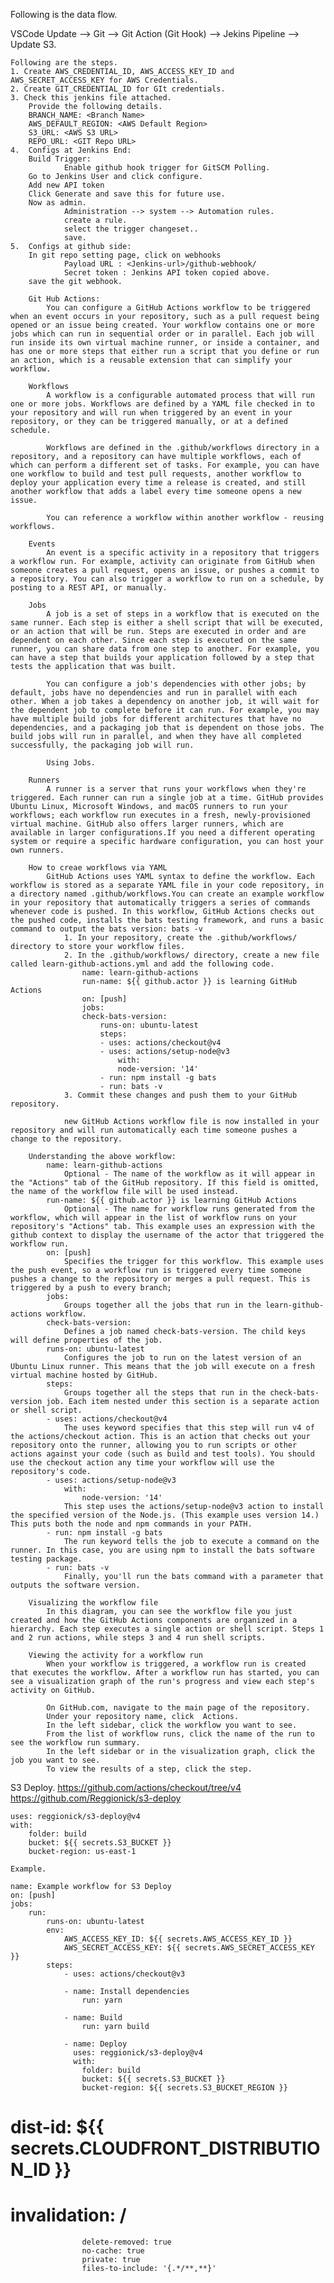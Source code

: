 Following is the data flow.

VSCode Update --> Git --> Git Action (Git Hook) --> Jekins Pipeline --> Update S3.

    Following are the steps.
    1. Create AWS_CREDENTIAL_ID, AWS_ACCESS_KEY_ID and AWS_SECRET_ACCESS_KEY for AWS Credentials.
    2. Create GIT_CREDENTIAL_ID for GIt credentials.
    3. Check this jenkins file attached.
        Provide the following details.
        BRANCH_NAME: <Branch Name>
        AWS_DEFAULT_REGION: <AWS Default Region>
        S3_URL: <AWS S3 URL>
        REPO_URL: <GIT Repo URL>
    4.  Configs at Jenkins End:
        Build Trigger:
                Enable github hook trigger for GitSCM Polling.
        Go to Jenkins User and click configure.
        Add new API token
        Click Generate and save this for future use.
        Now as admin.
                Administration --> system --> Automation rules.
                create a rule.
                select the trigger changeset..
                save.
    5.  Configs at github side:
        In git repo setting page, click on webhooks
                Payload URL : <Jenkins-url>/github-webhook/
                Secret token : Jenkins API token copied above.
        save the git webhook.

        Git Hub Actions:
            You can configure a GitHub Actions workflow to be triggered when an event occurs in your repository, such as a pull request being opened or an issue being created. Your workflow contains one or more jobs which can run in sequential order or in parallel. Each job will run inside its own virtual machine runner, or inside a container, and has one or more steps that either run a script that you define or run an action, which is a reusable extension that can simplify your workflow.

        Workflows
            A workflow is a configurable automated process that will run one or more jobs. Workflows are defined by a YAML file checked in to your repository and will run when triggered by an event in your repository, or they can be triggered manually, or at a defined schedule.

            Workflows are defined in the .github/workflows directory in a repository, and a repository can have multiple workflows, each of which can perform a different set of tasks. For example, you can have one workflow to build and test pull requests, another workflow to deploy your application every time a release is created, and still another workflow that adds a label every time someone opens a new issue.

            You can reference a workflow within another workflow - reusing workflows.

        Events
            An event is a specific activity in a repository that triggers a workflow run. For example, activity can originate from GitHub when someone creates a pull request, opens an issue, or pushes a commit to a repository. You can also trigger a workflow to run on a schedule, by posting to a REST API, or manually.

        Jobs
            A job is a set of steps in a workflow that is executed on the same runner. Each step is either a shell script that will be executed, or an action that will be run. Steps are executed in order and are dependent on each other. Since each step is executed on the same runner, you can share data from one step to another. For example, you can have a step that builds your application followed by a step that tests the application that was built.

            You can configure a job's dependencies with other jobs; by default, jobs have no dependencies and run in parallel with each other. When a job takes a dependency on another job, it will wait for the dependent job to complete before it can run. For example, you may have multiple build jobs for different architectures that have no dependencies, and a packaging job that is dependent on those jobs. The build jobs will run in parallel, and when they have all completed successfully, the packaging job will run.

            Using Jobs.
        
        Runners
            A runner is a server that runs your workflows when they're triggered. Each runner can run a single job at a time. GitHub provides Ubuntu Linux, Microsoft Windows, and macOS runners to run your workflows; each workflow run executes in a fresh, newly-provisioned virtual machine. GitHub also offers larger runners, which are available in larger configurations.If you need a different operating system or require a specific hardware configuration, you can host your own runners.
        
        How to creae workflows via YAML
            GitHub Actions uses YAML syntax to define the workflow. Each workflow is stored as a separate YAML file in your code repository, in a directory named .github/workflows.You can create an example workflow in your repository that automatically triggers a series of commands whenever code is pushed. In this workflow, GitHub Actions checks out the pushed code, installs the bats testing framework, and runs a basic command to output the bats version: bats -v
                1. In your repository, create the .github/workflows/ directory to store your workflow files.
                2. In the .github/workflows/ directory, create a new file called learn-github-actions.yml and add the following code.
                    name: learn-github-actions
                    run-name: ${{ github.actor }} is learning GitHub Actions
                    on: [push]
                    jobs:
                    check-bats-version:
                        runs-on: ubuntu-latest
                        steps:
                        - uses: actions/checkout@v4
                        - uses: actions/setup-node@v3
                            with:
                            node-version: '14'
                        - run: npm install -g bats
                        - run: bats -v
                3. Commit these changes and push them to your GitHub repository.
                
                new GitHub Actions workflow file is now installed in your repository and will run automatically each time someone pushes a change to the repository.
        
        Understanding the above workflow:
            name: learn-github-actions
                Optional - The name of the workflow as it will appear in the "Actions" tab of the GitHub repository. If this field is omitted, the name of the workflow file will be used instead.
            run-name: ${{ github.actor }} is learning GitHub Actions
                Optional - The name for workflow runs generated from the workflow, which will appear in the list of workflow runs on your repository's "Actions" tab. This example uses an expression with the github context to display the username of the actor that triggered the workflow run.
            on: [push]
                Specifies the trigger for this workflow. This example uses the push event, so a workflow run is triggered every time someone pushes a change to the repository or merges a pull request. This is triggered by a push to every branch;
            jobs:
                Groups together all the jobs that run in the learn-github-actions workflow.
            check-bats-version:
                Defines a job named check-bats-version. The child keys will define properties of the job.
            runs-on: ubuntu-latest
                Configures the job to run on the latest version of an Ubuntu Linux runner. This means that the job will execute on a fresh virtual machine hosted by GitHub.
            steps:
                Groups together all the steps that run in the check-bats-version job. Each item nested under this section is a separate action or shell script.
            - uses: actions/checkout@v4
                The uses keyword specifies that this step will run v4 of the actions/checkout action. This is an action that checks out your repository onto the runner, allowing you to run scripts or other actions against your code (such as build and test tools). You should use the checkout action any time your workflow will use the repository's code.
            - uses: actions/setup-node@v3
                with:
                    node-version: '14'
                This step uses the actions/setup-node@v3 action to install the specified version of the Node.js. (This example uses version 14.) This puts both the node and npm commands in your PATH.
            - run: npm install -g bats
                The run keyword tells the job to execute a command on the runner. In this case, you are using npm to install the bats software testing package.
            - run: bats -v
                Finally, you'll run the bats command with a parameter that outputs the software version.
        
        Visualizing the workflow file
            In this diagram, you can see the workflow file you just created and how the GitHub Actions components are organized in a hierarchy. Each step executes a single action or shell script. Steps 1 and 2 run actions, while steps 3 and 4 run shell scripts. 
        
        Viewing the activity for a workflow run
            When your workflow is triggered, a workflow run is created that executes the workflow. After a workflow run has started, you can see a visualization graph of the run's progress and view each step's activity on GitHub.

            On GitHub.com, navigate to the main page of the repository.
            Under your repository name, click  Actions.
            In the left sidebar, click the workflow you want to see.
            From the list of workflow runs, click the name of the run to see the workflow run summary.
            In the left sidebar or in the visualization graph, click the job you want to see.
            To view the results of a step, click the step.

S3 Deploy.
    https://github.com/actions/checkout/tree/v4
    https://github.com/Reggionick/s3-deploy

    uses: reggionick/s3-deploy@v4
    with:
        folder: build
        bucket: ${{ secrets.S3_BUCKET }}
        bucket-region: us-east-1

    Example.

    name: Example workflow for S3 Deploy
    on: [push]
    jobs:
        run:
            runs-on: ubuntu-latest
            env:
                AWS_ACCESS_KEY_ID: ${{ secrets.AWS_ACCESS_KEY_ID }}
                AWS_SECRET_ACCESS_KEY: ${{ secrets.AWS_SECRET_ACCESS_KEY }}
            steps:
                - uses: actions/checkout@v3

                - name: Install dependencies
                    run: yarn

                - name: Build
                    run: yarn build

                - name: Deploy
                  uses: reggionick/s3-deploy@v4
                  with:
                    folder: build
                    bucket: ${{ secrets.S3_BUCKET }}
                    bucket-region: ${{ secrets.S3_BUCKET_REGION }}
#                    dist-id: ${{ secrets.CLOUDFRONT_DISTRIBUTION_ID }}
#                    invalidation: /
                    delete-removed: true    
                    no-cache: true
                    private: true
                    files-to-include: '{.*/**,**}'